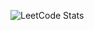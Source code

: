 ![LeetCode Stats](https://leetcard.jacoblin.cool/CodeByChris?theme=nord&font=Bai%20Jamjuree&ext=heatmap)
